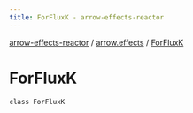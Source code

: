 ```yaml
---
title: ForFluxK - arrow-effects-reactor
---
```


[arrow-effects-reactor](../index.html) / [arrow.effects](index.html) / [ForFluxK](./-for-flux-k.html)

# ForFluxK

`class ForFluxK`